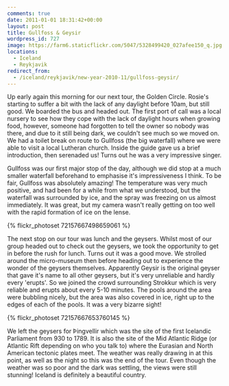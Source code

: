 ```yaml
---
comments: true
date: 2011-01-01 18:31:42+00:00
layout: post
title: Gullfoss & Geysir
wordpress_id: 727
image: https://farm6.staticflickr.com/5047/5328499420_027afee150_q.jpg
locations:
  - Iceland
  - Reykjavik
redirect_from:
  - /iceland/reykjavik/new-year-2010-11/gullfoss-geysir/
---
```


Up early again this morning for our next tour, the Golden Circle. Rosie's starting to suffer a bit
with the lack of any daylight before 10am, but still good. We boarded the bus and headed out. The
first port of call was a local nursery to see how they cope with the lack of daylight hours when
growing food, however, someone had forgotten to tell the owner so nobody was there, and due to it
still being dark, we couldn't see much so we moved on. We had a toilet break on route to Gullfoss
(the big waterfall) where we were able to visit a local Lutheran church. Inside the guide gave us a
brief introduction, then serenaded us! Turns out he was a very impressive singer.

Gullfoss was our first major stop of the day, although we did stop at a much smaller waterfall
beforehand to emphasise it's impressiveness I think. To be fair, Gullfoss was absolutely amazing!
The temperature was very much positive, and had been for a while from what we understood, but the
waterfall was surrounded by ice, and the spray was freezing on us almost immediately. It was great,
but my camera wasn't really getting on too well with the rapid formation of ice on the lense.


{% flickr_photoset 72157667498659061 %}


The next stop on our tour was lunch and the geysers. Whilst most of our group headed out to check
out the geysers, we took the opportunity to get in before the rush for lunch. Turns out it was a 
good move. We strolled around the micro-museum then before heading out to experience the wonder of
the geysers themselves. Apparently Geysir is the original geyser that gave it's name to all other
geysers, but it's very unreliable and hardly every 'erupts'. So we joined the crowd surrounding
Strokkur which is very reliable and erupts about every 5-10 minutes. The pools around the area were
bubbling nicely, but the area was also covered in ice, right up to the edges of each of the pools.
It was a very bizarre sight!


{% flickr_photoset 72157667653760145 %}


We left the geysers for Þingvellir which was the site of the first Icelandic Parliament from 930
to 1789. It is also the site of the Mid Atlantic Ridge (or Atlantic Rift depending on who you talk
to) where the Eurasian and North American tectonic plates meet. The weather was really drawing in
at this point, as well as the night so this was the end of the tour. Even though the weather
was so poor and the dark was settling, the views were still stunning! Iceland is definitely a
beautiful country.
